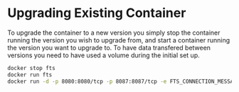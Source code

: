 # Upgrading Existing Container
To upgrade the container to a new version you simply stop the container running the version you wish to upgrade from, and start a container running the version you want to upgrade to.  To have data transfered between versions you need to have used a volume during the initial set up.

```bash
docker stop fts
docker run fts
docker run -d -p 8080:8080/tcp -p 8087:8087/tcp -e FTS_CONNECTION_MESSAGE="Server Connection Message" -e FTS_SAVE_COT_TO_DB="True" -v fts_data:/host/system/folder --name fts --restart unless-stopped freetakteam/freetakserver:{New FTS version}
```